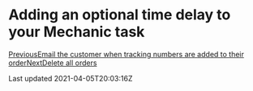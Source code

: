 # Adding an optional time delay to your Mechanic task

[PreviousEmail the customer when tracking numbers are added to their order](/resources/tutorials/video-walkthroughs/email-the-customer-when-tracking-numbers-are-added-to-their-order)[NextDelete all orders](/resources/tutorials/video-walkthroughs/delete-all-orders)

Last updated 2021-04-05T20:03:16Z